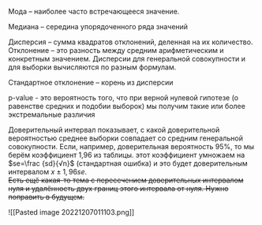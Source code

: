 Мода – наиболее часто встречающееся значение.  
  
Медиана – середина упорядоченного ряда значений  
  
Дисперсия – сумма квадратов отклонений, деленная на их количество. Отклонение – это разность между средним арифметическим и конкретным значением. Дисперсии для генеральной совокупности и для выборки вычисляются по разным формулам.   
  
Стандартное отклонение – корень из дисперсии  
  
p-value - это вероятность того, что при верной нулевой гипотезе (о равенстве средних и подобии выборок) мы получим такие или более экстремальные различия  
  
Доверительный интервал показывает, с какой доверительной вероятностью среднее выборки совпадает со средним генеральной совокупности. Если, например, доверительная вероятность 95%, то мы берём коэффициент 1,96 из таблицы. этот коэффициент умножаем на $se=\frac {sd}{√n}$ (стандартная ошибка) и это будет доверительным интервалом $x ± 1,96se$.   
~~Есть ещё какая-то тема с пересечением доверительных интервалом нуля и удалённость двух границ этого интервала от нуля. Нужно поправить в будущем.~~   
  
![[Pasted image 20221207011103.png]]